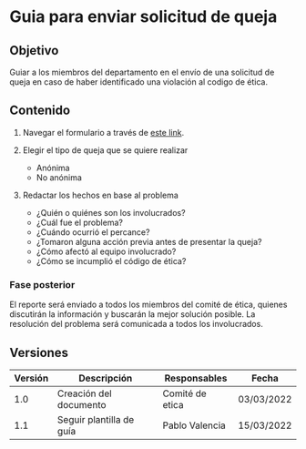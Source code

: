 # Guia para enviar solicitud de queja

## Objetivo

Guiar a los miembros del departamento en el envío de una solicitud de queja en caso de haber identificado una violación
al codigo de ética.

## Contenido

1. Navegar el formulario a través de [este link](https://forms.gle/Ew3GVu3yG4Hczxpw6).

2. Elegir el tipo de queja que se quiere realizar

   - Anónima
   - No anónima

3. Redactar los hechos en base al problema

   - ¿Quién o quiénes son los involucrados?
   - ¿Cuál fue el problema?
   - ¿Cuándo ocurrió el percance?
   - ¿Tomaron alguna acción previa antes de presentar la queja?
   - ¿Cómo afectó al equipo involucrado?
   - ¿Cómo se incumplió el código de ética?

### Fase posterior

El reporte será enviado a todos los miembros del comité de ética, quienes discutirán la información y buscarán la mejor solución posible. La resolución del problema será comunicada a todos los involucrados.


## Versiones

| Versión | Descripción                      | Responsables   | Fecha      |
| ------- | -------------------------------- | -------------- | ---------- |
| 1.0     | Creación del documento         | Comité de etica | 03/03/2022 |
| 1.1 | Seguir plantilla de guía | Pablo Valencia | 15/03/2022 |
